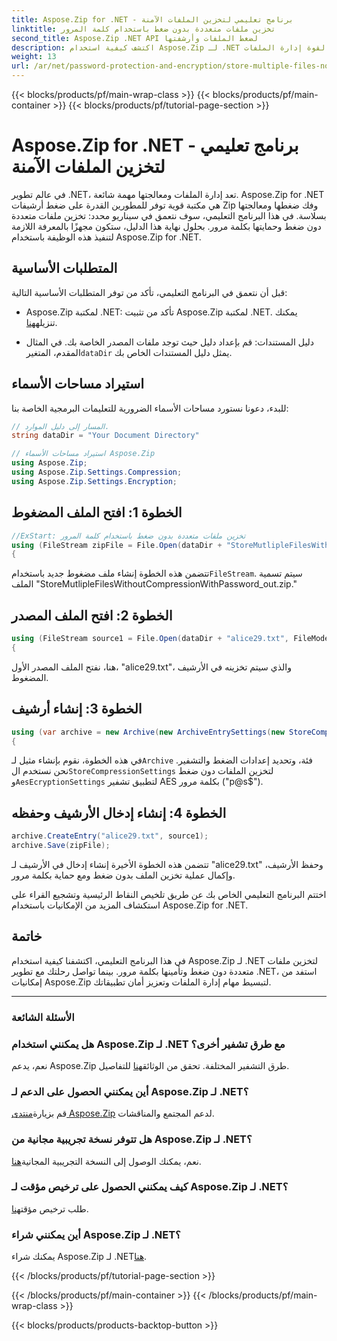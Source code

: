 ```yaml
---
title: Aspose.Zip for .NET - برنامج تعليمي لتخزين الملفات الآمنة
linktitle: تخزين ملفات متعددة بدون ضغط باستخدام كلمة المرور
second_title: Aspose.Zip .NET API لضغط الملفات وأرشفتها
description: اكتشف كيفية استخدام Aspose.Zip لـ .NET لتخزين ملفات متعددة بشكل آمن دون ضغط. خطوات سهلة لحماية كلمة المرور. إطلاق العنان لقوة إدارة الملفات!
weight: 13
url: /ar/net/password-protection-and-encryption/store-multiple-files-no-compression-password/
---
```


{{< blocks/products/pf/main-wrap-class >}}
{{< blocks/products/pf/main-container >}}
{{< blocks/products/pf/tutorial-page-section >}}

# Aspose.Zip for .NET - برنامج تعليمي لتخزين الملفات الآمنة


في عالم تطوير .NET، تعد إدارة الملفات ومعالجتها مهمة شائعة. Aspose.Zip for .NET هي مكتبة قوية توفر للمطورين القدرة على ضغط أرشيفات Zip وفك ضغطها ومعالجتها بسلاسة. في هذا البرنامج التعليمي، سوف نتعمق في سيناريو محدد: تخزين ملفات متعددة دون ضغط وحمايتها بكلمة مرور. بحلول نهاية هذا الدليل، ستكون مجهزًا بالمعرفة اللازمة لتنفيذ هذه الوظيفة باستخدام Aspose.Zip for .NET.

## المتطلبات الأساسية

قبل أن نتعمق في البرنامج التعليمي، تأكد من توفر المتطلبات الأساسية التالية:

-  Aspose.Zip لمكتبة .NET: تأكد من تثبيت Aspose.Zip لمكتبة .NET. يمكنك تنزيله[هنا](https://releases.aspose.com/zip/net/).

-  دليل المستندات: قم بإعداد دليل حيث توجد ملفات المصدر الخاصة بك. في المثال المقدم، المتغير`dataDir` يمثل دليل المستندات الخاص بك.

## استيراد مساحات الأسماء

للبدء، دعونا نستورد مساحات الأسماء الضرورية للتعليمات البرمجية الخاصة بنا:

```csharp
// المسار إلى دليل الموارد.
string dataDir = "Your Document Directory"

// استيراد مساحات الأسماء Aspose.Zip
using Aspose.Zip;
using Aspose.Zip.Settings.Compression;
using Aspose.Zip.Settings.Encryption;
```

## الخطوة 1: افتح الملف المضغوط

```csharp
//ExStart: تخزين ملفات متعددة بدون ضغط باستخدام كلمة المرور
using (FileStream zipFile = File.Open(dataDir + "StoreMutlipleFilesWithoutCompressionWithPassword_out.zip", FileMode.Create))
{
```

 تتضمن هذه الخطوة إنشاء ملف مضغوط جديد باستخدام`FileStream`. سيتم تسمية الملف "StoreMutlipleFilesWithoutCompressionWithPassword_out.zip."

## الخطوة 2: افتح الملف المصدر

```csharp
using (FileStream source1 = File.Open(dataDir + "alice29.txt", FileMode.Open, FileAccess.Read))
{
```

هنا، نفتح الملف المصدر الأول، "alice29.txt"، والذي سيتم تخزينه في الأرشيف المضغوط.

## الخطوة 3: إنشاء أرشيف

```csharp
using (var archive = new Archive(new ArchiveEntrySettings(new StoreCompressionSettings(), new AesEcryptionSettings("p@s$", EncryptionMethod.AES256))))
{
```

 في هذه الخطوة، نقوم بإنشاء مثيل لـ`Archive` فئة، وتحديد إعدادات الضغط والتشفير. نحن نستخدم ال`StoreCompressionSettings` لتخزين الملفات دون ضغط و`AesEcryptionSettings` لتطبيق تشفير AES بكلمة مرور ("p@s$").

## الخطوة 4: إنشاء إدخال الأرشيف وحفظه

```csharp
archive.CreateEntry("alice29.txt", source1);
archive.Save(zipFile);
```

تتضمن هذه الخطوة الأخيرة إنشاء إدخال في الأرشيف لـ "alice29.txt" وحفظ الأرشيف، وإكمال عملية تخزين الملف بدون ضغط ومع حماية بكلمة مرور.

اختتم البرنامج التعليمي الخاص بك عن طريق تلخيص النقاط الرئيسية وتشجيع القراء على استكشاف المزيد من الإمكانيات باستخدام Aspose.Zip for .NET.

## خاتمة

في هذا البرنامج التعليمي، اكتشفنا كيفية استخدام Aspose.Zip لـ .NET لتخزين ملفات متعددة دون ضغط وتأمينها بكلمة مرور. بينما تواصل رحلتك مع تطوير .NET، استفد من إمكانيات Aspose.Zip لتبسيط مهام إدارة الملفات وتعزيز أمان تطبيقاتك.

---

### الأسئلة الشائعة

### هل يمكنني استخدام Aspose.Zip لـ .NET مع طرق تشفير أخرى؟
 نعم، يدعم Aspose.Zip طرق التشفير المختلفة. تحقق من الوثائق[هنا](https://reference.aspose.com/zip/net/) للتفاصيل.

### أين يمكنني الحصول على الدعم لـ Aspose.Zip لـ .NET؟
 قم بزيارة[منتدى Aspose.Zip](https://forum.aspose.com/c/zip/37) لدعم المجتمع والمناقشات.

### هل تتوفر نسخة تجريبية مجانية من Aspose.Zip لـ .NET؟
 نعم، يمكنك الوصول إلى النسخة التجريبية المجانية[هنا](https://releases.aspose.com/).

### كيف يمكنني الحصول على ترخيص مؤقت لـ Aspose.Zip لـ .NET؟
 طلب ترخيص مؤقت[هنا](https://purchase.aspose.com/temporary-license/).

### أين يمكنني شراء Aspose.Zip لـ .NET؟
 يمكنك شراء Aspose.Zip لـ .NET[هنا](https://purchase.aspose.com/buy).

{{< /blocks/products/pf/tutorial-page-section >}}

{{< /blocks/products/pf/main-container >}}
{{< /blocks/products/pf/main-wrap-class >}}

{{< blocks/products/products-backtop-button >}}
